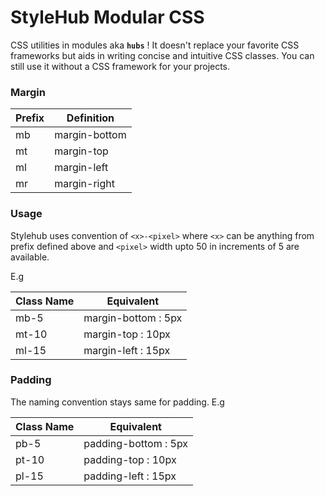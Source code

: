 # StyleHub Modular CSS

CSS utilities in modules aka **`hubs`** ! It doesn't replace your favorite CSS frameworks but aids in writing concise and intuitive CSS classes. You can still use it without a CSS framework for your projects.      

### Margin

| Prefix  | Definition  	
|---	|---
|  mb 	| margin-bottom
|  mt 	| margin-top  	
|  ml 	| margin-left  	
|  mr 	| margin-right  	


### Usage

Stylehub uses convention of  ```<x>-<pixel>``` where `<x>` can be anything from prefix defined above and `<pixel>` width upto 50 in increments of 5 are available.

E.g

| Class Name | Equivalent |
| ------ | ------ |
|mb-5 | margin-bottom : 5px
|mt-10 | margin-top : 10px
|ml-15 | margin-left : 15px

### Padding

The naming convention stays same for padding.
E.g

| Class Name | Equivalent |
| ------ | ------ |
|pb-5 | padding-bottom : 5px
|pt-10 | padding-top : 10px
|pl-15 | padding-left : 15px

